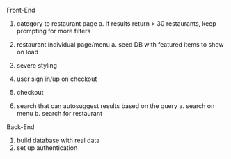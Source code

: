 Front-End

1. category to restaurant page
	a. if results return > 30 restaurants, keep prompting for more filters

2. restaurant individual page/menu
   a. seed DB with featured items to show on load

3. severe styling

4. user sign in/up on checkout

5. checkout

6. search that can autosuggest results based on the query
	a. search on menu
	b. search for restaurant

Back-End
1. build database with real data
2. set up authentication